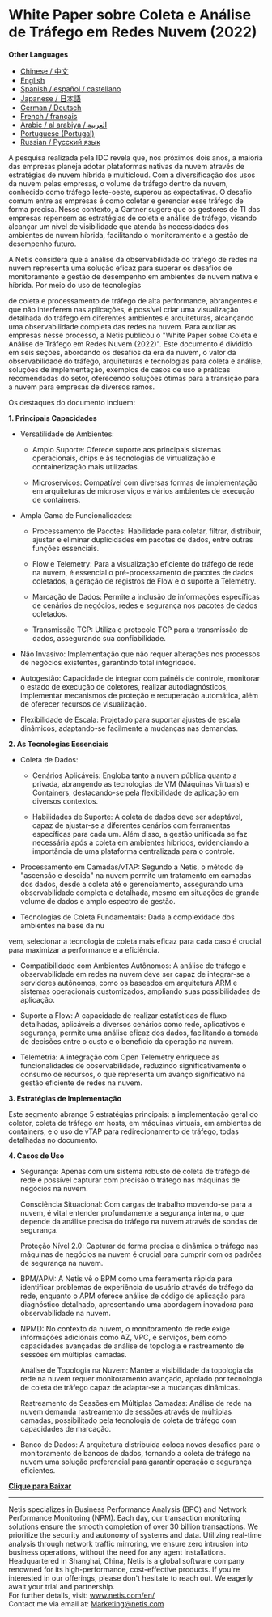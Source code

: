 # White Paper sobre Coleta e Análise de Tráfego em Redes Nuvem (2022)

**Other Languages**

+ [Chinese / 中文](https://github.com/lvdeshuii/OverFlow/blob/main/docs/zh/Cloud-Network-Traffic-Collection-and-Analysis-White-Paper-zh.md)
+ [English](https://github.com/lvdeshuii/OverFlow/blob/main/docs/en/Cloud-Network-Traffic-Collection-and-Analysis-White-Paper-en.md)
+ [Spanish / español / castellano](https://github.com/lvdeshuii/OverFlow/blob/main/docs/es/Cloud-Network-Traffic-Collection-and-Analysis-White-Paper-es.md)
+ [Japanese / 日本語](https://github.com/lvdeshuii/OverFlow/blob/main/docs/ja/Cloud-Network-Traffic-Collection-and-Analysis-White-Paper-ja.md)
+ [German / Deutsch](https://github.com/lvdeshuii/OverFlow/blob/main/docs/de/Cloud-Network-Traffic-Collection-and-Analysis-White-Paper-de.md)
+ [French / français](https://github.com/lvdeshuii/OverFlow/blob/main/docs/fr/Cloud-Network-Traffic-Collection-and-Analysis-White-Paper-fr.md)
+ [Arabic / al arabiya / العربية](https://github.com/lvdeshuii/OverFlow/blob/main/docs/ar/Cloud-Network-Traffic-Collection-and-Analysis-White-Paper-ar.md)
+ [Portuguese (Portugal)](https://github.com/lvdeshuii/OverFlow/blob/main/docs/pt/Cloud-Network-Traffic-Collection-and-Analysis-White-Paper-pt.md)
+ [Russian / Русский язык](https://github.com/lvdeshuii/OverFlow/blob/main/docs/ru/Cloud-Network-Traffic-Collection-and-Analysis-White-Paper-ru.md)

A pesquisa realizada pela IDC revela que, nos próximos dois anos, a maioria das empresas planeja adotar plataformas nativas da nuvem através de estratégias de nuvem híbrida e multicloud. Com a diversificação dos usos da nuvem pelas empresas, o volume de tráfego dentro da nuvem, conhecido como tráfego leste-oeste, superou as expectativas. O desafio comum entre as empresas é como coletar e gerenciar esse tráfego de forma precisa. Nesse contexto, a Gartner sugere que os gestores de TI das empresas repensem as estratégias de coleta e análise de tráfego, visando alcançar um nível de visibilidade que atenda às necessidades dos ambientes de nuvem híbrida, facilitando o monitoramento e a gestão de desempenho futuro.

A Netis considera que a análise da observabilidade do tráfego de redes na nuvem representa uma solução eficaz para superar os desafios de monitoramento e gestão de desempenho em ambientes de nuvem nativa e híbrida. Por meio do uso de tecnologias

 de coleta e processamento de tráfego de alta performance, abrangentes e que não interferem nas aplicações, é possível criar uma visualização detalhada do tráfego em diferentes ambientes e arquiteturas, alcançando uma observabilidade completa das redes na nuvem. Para auxiliar as empresas nesse processo, a Netis publicou o "White Paper sobre Coleta e Análise de Tráfego em Redes Nuvem (2022)". Este documento é dividido em seis seções, abordando os desafios da era da nuvem, o valor da observabilidade do tráfego, arquiteturas e tecnologias para coleta e análise, soluções de implementação, exemplos de casos de uso e práticas recomendadas do setor, oferecendo soluções ótimas para a transição para a nuvem para empresas de diversos ramos.

Os destaques do documento incluem:

**1. Principais Capacidades**

- Versatilidade de Ambientes:
  - Amplo Suporte: Oferece suporte aos principais sistemas operacionais, chips e às tecnologias de virtualização e containerização mais utilizadas.

  - Microserviços: Compatível com diversas formas de implementação em arquiteturas de microserviços e vários ambientes de execução de containers.

- Ampla Gama de Funcionalidades:

  - Processamento de Pacotes: Habilidade para coletar, filtrar, distribuir, ajustar e eliminar duplicidades em pacotes de dados, entre outras funções essenciais.

  - Flow e Telemetry: Para a visualização eficiente do tráfego de rede na nuvem, é essencial o pré-processamento de pacotes de dados coletados, a geração de registros de Flow e o suporte a Telemetry.

  - Marcação de Dados: Permite a inclusão de informações específicas de cenários de negócios, redes e segurança nos pacotes de dados coletados.

  - Transmissão TCP: Utiliza o protocolo TCP para a transmissão de dados, assegurando sua confiabilidade.

- Não Invasivo: Implementação que não requer alterações nos processos de negócios existentes, garantindo total integridade.

- Autogestão: Capacidade de integrar com painéis de controle, monitorar o estado de execução de coletores, realizar autodiagnósticos, implementar mecanismos de proteção e recuperação automática, além de oferecer recursos de visualização.

- Flexibilidade de Escala: Projetado para suportar ajustes de escala dinâmicos, adaptando-se facilmente a mudanças nas demandas.

**2. As Tecnologias Essenciais**

- Coleta de Dados:
  - Cenários Aplicáveis: Engloba tanto a nuvem pública quanto a privada, abrangendo as tecnologias de VM (Máquinas Virtuais) e Containers, destacando-se pela flexibilidade de aplicação em diversos contextos.

  - Habilidades de Suporte: A coleta de dados deve ser adaptável, capaz de ajustar-se a diferentes cenários com ferramentas específicas para cada um. Além disso, a gestão unificada se faz necessária após a coleta em ambientes híbridos, evidenciando a importância de uma plataforma centralizada para o controle.

- Processamento em Camadas/vTAP: Segundo a Netis, o método de "ascensão e descida" na nuvem permite um tratamento em camadas dos dados, desde a coleta até o gerenciamento, assegurando uma observabilidade completa e detalhada, mesmo em situações de grande volume de dados e amplo espectro de gestão.

- Tecnologias de Coleta Fundamentais: Dada a complexidade dos ambientes na base da nu

vem, selecionar a tecnologia de coleta mais eficaz para cada caso é crucial para maximizar a performance e a eficiência.

- Compatibilidade com Ambientes Autônomos: A análise de tráfego e observabilidade em redes na nuvem deve ser capaz de integrar-se a servidores autônomos, como os baseados em arquitetura ARM e sistemas operacionais customizados, ampliando suas possibilidades de aplicação.

- Suporte a Flow: A capacidade de realizar estatísticas de fluxo detalhadas, aplicáveis a diversos cenários como rede, aplicativos e segurança, permite uma análise eficaz dos dados, facilitando a tomada de decisões entre o custo e o benefício da operação na nuvem.

- Telemetria: A integração com Open Telemetry enriquece as funcionalidades de observabilidade, reduzindo significativamente o consumo de recursos, o que representa um avanço significativo na gestão eficiente de redes na nuvem.

**3. Estratégias de Implementação**

Este segmento abrange 5 estratégias principais: a implementação geral do coletor, coleta de tráfego em hosts, em máquinas virtuais, em ambientes de containers, e o uso de vTAP para redirecionamento de tráfego, todas detalhadas no documento.

**4. Casos de Uso**

- Segurança: Apenas com um sistema robusto de coleta de tráfego de rede é possível capturar com precisão o tráfego nas máquinas de negócios na nuvem.

  Consciência Situacional: Com cargas de trabalho movendo-se para a nuvem, é vital entender profundamente a segurança interna, o que depende da análise precisa do tráfego na nuvem através de sondas de segurança.

  Proteção Nível 2.0: Capturar de forma precisa e dinâmica o tráfego nas máquinas de negócios na nuvem é crucial para cumprir com os padrões de segurança na nuvem.

- BPM/APM: A Netis vê o BPM como uma ferramenta rápida para identificar problemas de experiência do usuário através do tráfego da rede, enquanto o APM oferece análise de código de aplicação para diagnóstico detalhado, apresentando uma abordagem inovadora para observabilidade na nuvem.

- NPMD: No contexto da nuvem, o monitoramento de rede exige informações adicionais como AZ, VPC, e serviços, bem como capacidades avançadas de análise de topologia e rastreamento de sessões em múltiplas camadas.

  Análise de Topologia na Nuvem: Manter a visibilidade da topologia da rede na nuvem requer monitoramento avançado, apoiado por tecnologia de coleta de tráfego capaz de adaptar-se a mudanças dinâmicas.

  Rastreamento de Sessões em Múltiplas Camadas: Análise de rede na nuvem demanda rastreamento de sessões através de múltiplas camadas, possibilitado pela tecnologia de coleta de tráfego com capacidades de marcação.

- Banco de Dados: A arquitetura distribuída coloca novos desafios para o monitoramento de bancos de dados, tornando a coleta de tráfego na nuvem uma solução preferencial para garantir operação e segurança eficientes.

[**Clique para Baixar**](https://open.netis.com/datacenter/white-papers/天旦云网流量采集分析白皮书（2022）)

***

Netis specializes in Business Performance Analysis (BPC) and Network Performance Monitoring (NPM). Each day, our transaction monitoring solutions ensure the smooth completion of over 30 billion transactions. We prioritize the security and autonomy of systems and data. Utilizing real-time analysis through network traffic mirroring, we ensure zero intrusion into business operations, without the need for any agent installations. Headquartered in Shanghai, China, Netis is a global software company renowned for its high-performance, cost-effective products. If you're interested in our offerings, please don't hesitate to reach out. We eagerly await your trial and partnership.  
For further details, visit: www.netis.com/en/  
Contact me via email at: Marketing@netis.com

